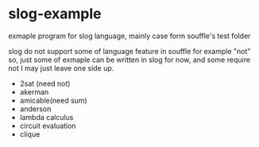 # slog-example
exmaple program for slog language, mainly case form souffle's test folder

slog do not support some of language feature in souffle for example "not" so, just some of exmaple can be written in slog for now, and some require not I may just leave one side up.

- 2sat (need not)
- akerman
- amicable(need sum)
- anderson
- lambda calculus
- circuit evaluation
- clique
